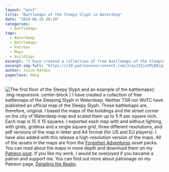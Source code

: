 ```yaml
---
layout: "post"
title: "Battlemaps of the Sleepy Slyph in Waterdeep"
date: "2019-06-25 20:10"
categories:
  - battlemaps
tags:
  - Waterdeep
  - Battlemaps
  - Patreon
  - Maps
  - buildings
excerpt: "I have created a collection of free battlemaps of the Sleeping Slyph in Waterdeep. Neither TSR nor WoTC have published an official map of the Sleepy Slyph. These battlemaps are, therefore, original. "
excerpt-img-full: "https://c10.patreonusercontent.com/3/eyJ3Ijo2MjB9/patreon-media/p/post/39753221/f705c9087b2c47988cc20f1600c744bb/1.jpg?token-time=1597190102&token-hash=Ud2y807wyy6BiWJ85ZQAEmuf5z-WdgtTx-GZMwzDPIs%3D"
author: Jason Hardin
pageclass: dmsg
---
```

![The first floor of the Sleepy Slyph and an example of the battlemaps](https://c10.patreonusercontent.com/3/eyJ3Ijo2MjB9/patreon-media/p/post/39753221/f705c9087b2c47988cc20f1600c744bb/1.jpg?token-time=1597190102&token-hash=Ud2y807wyy6BiWJ85ZQAEmuf5z-WdgtTx-GZMwzDPIs%3D){: .img-responsive  .center-block }
I have created a collection of free battlemaps of the Sleeping Slyph in Waterdeep. Neither TSR nor WoTC have published an official map of the Sleepy Slyph. These battlemaps are, therefore, original.
I based the maps of the buildings and the street corner on the city of Waterdeep map and scaled them up to 5 ft per square inch. Each map is 15 X 15 squares. I exported each map with and without lighting, with grids, gridless and a single square grid, three different resolutions, and pdf versions of the map in letter and A4 format (for US and EU players). I have also added with this release a high-resolution version of the maps. All of the assets in the maps are from the [Forgotten Adventures](https://www.patreon.com/detailingtherealm/posts?filters%5Btag%5D=Modular) asset packs.
You can read about the maps in more depth and download them on my [Patreon post](https://www.patreon.com/posts/39753221). If you like my work, I would be overjoyed if you became a patron and support me. You can find out more about patronage on my Patreon page, [Detailing the Realm](https://www.patreon.com/detailingtherealm/posts?filters%5Btag%5D=Modular). 